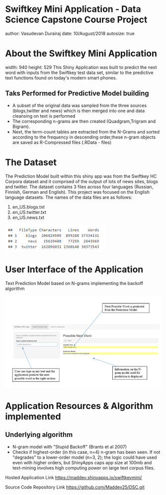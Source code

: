 Swiftkey Mini Application - Data Science Capstone Course Project
========================================================
author: Vasudevan Durairaj
date: 10/August/2018
autosize: true



About the Swiftkey Mini Application
========================================================
width: 940
height: 529
This Shiny Application was built to predict the next word with inputs from the Swiftkey test data set, similar to the predictive text functions found on today's modern smart phones. 

## Taks Performed for Predictive Model building 
- A subset of the original data was sampled from the three sources (blogs,twitter and news) which is then merged into one and data cleansing on text is performed
- The corresponding n-grams are then created (Quadgram,Trigram and Bigram).
- Next, the term-count tables are extracted from the N-Grams and sorted according to the frequency in descending order,these n-gram objects are saved as R-Compressed files (.RData - files)

The Dataset 
========================================================
The Prediction Model built within this shiny app was from the Swiftkey HC Corpora dataset and it comprised of the output of lots of news sites, blogs and twitter. The dataset contains 3 files across four languages (Russian, Finnish, German and English). This project was focused on the English language datasets. The names of the data files are as follows:

1. en_US.blogs.txt
2. en_US.twitter.txt
3. en_US.news.txt

![alt text](dataset.png)

User Interface of the Application
========================================================
Text Prediction Model based on N-grams implementing the backoff algorithm

![alt text](swiftkeymini.png)

Application Resources & Algorithm implemented
========================================================
## Underlying algorithm 

* N-gram model with "Stupid Backoff" (Brants et al 2007)
* Checks if highest-order (in this case, n=4) n-gram has been seen.   If not "degrades" to a lower-order model (n=3, 2); the logic could   have used even with higher orders, but ShinyApps caps app size at   100mb and text-mining involves high computing power on large 
  text corpus files.

Hosted Application Link 
<https://maddev.shinyapps.io/swiftkeymini/>

Source Code Repository Link 
<https://github.com/Maddev25/DSC.git>
